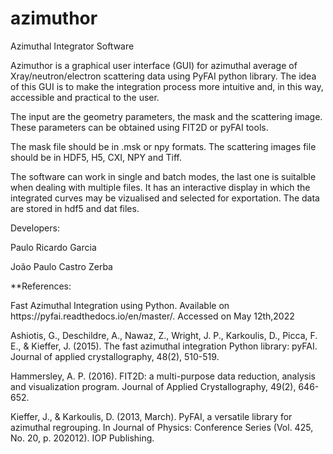 # azimuthor
Azimuthal Integrator Software

<p>Azimuthor is a graphical user interface (GUI) for azimuthal average of Xray/neutron/electron 
scattering data using PyFAI python library. The idea of this GUI is to make the integration 
process more intuitive and, in this way, accessible and practical to the user.</p>
<p>The input are the geometry parameters, the mask and the scattering image. These
parameters can be obtained using FIT2D or pyFAI tools.</p>
<p>The mask file should be in .msk or npy formats. The scattering images file should be in
HDF5, H5, CXI, NPY and Tiff.</p>
<p>The software can work in single and batch modes, the last one is suitalble when dealing
with multiple files. It has an interactive display in which the integrated curves may be
vizualised and selected for exportation. The data are stored in hdf5 and dat files.</p>

Developers: 
<p>Paulo Ricardo Garcia <pauloricardoafg@yahoo.com.br></p>
<p>João Paulo Castro Zerba <joao.p.c.zerba@outlook.com></p>


**References:
<p>Fast Azimuthal Integration using Python. Available on https://pyfai.readthedocs.io/en/master/.
Accessed on May 12th,2022</p>
<p>Ashiotis, G., Deschildre, A., Nawaz, Z., Wright, J. P., Karkoulis, D., Picca, F. E., & Kieffer, J. (2015).
The fast azimuthal integration Python library: pyFAI. Journal of applied crystallography, 48(2), 510-519.</p>
<p>Hammersley, A. P. (2016). FIT2D: a multi-purpose data reduction, analysis and visualization
program. Journal of Applied Crystallography, 49(2), 646-652.</p>
<p>Kieffer, J., & Karkoulis, D. (2013, March). PyFAI, a versatile library for azimuthal regrouping. In Journal
of Physics: Conference Series (Vol. 425, No. 20, p. 202012). IOP Publishing.</p>

